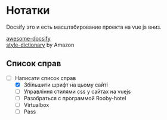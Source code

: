 # Нотатки

Docsify это и есть масштабирование проекта на vue js вниз.

<a href="https://github.com/docsifyjs/awesome-docsify">awesome-docsify</a>\
<a href="https://amzn.github.io/style-dictionary/#/">style-dictionary</a> by Amazon


## Список справ

- [ ] Написати список справ
    - [x] Збільшити шрифт на цьому сайті
    - [ ] Управління стилями css у сайтах на vuejs
    - [ ] Разобраться с программой Rooby-hotel
    - [ ] Virtualbox
    - [ ] Pass